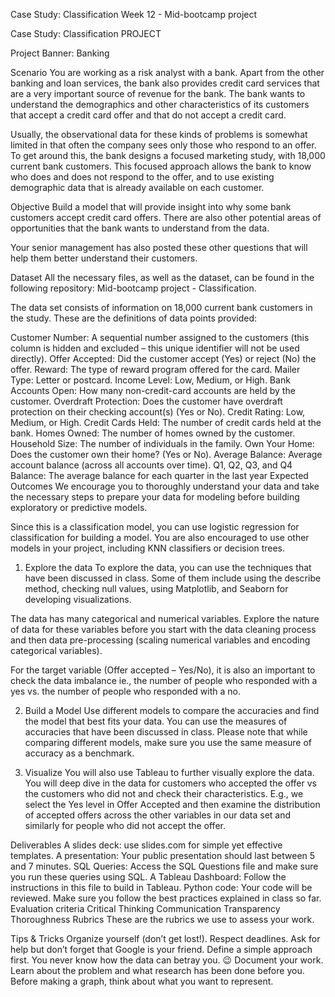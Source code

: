 Case Study: Classification
Week 12 - Mid-bootcamp project

Case Study: Classification
PROJECT



Project Banner: Banking

Scenario
You are working as a risk analyst with a bank. Apart from the other banking and loan services, the bank also provides credit card services that are a very important source of revenue for the bank. The bank wants to understand the demographics and other characteristics of its customers that accept a credit card offer and that do not accept a credit card.

Usually, the observational data for these kinds of problems is somewhat limited in that often the company sees only those who respond to an offer. To get around this, the bank designs a focused marketing study, with 18,000 current bank customers. This focused approach allows the bank to know who does and does not respond to the offer, and to use existing demographic data that is already available on each customer.

Objective
Build a model that will provide insight into why some bank customers accept credit card offers. There are also other potential areas of opportunities that the bank wants to understand from the data.

Your senior management has also posted these other questions that will help them better understand their customers.

Dataset
All the necessary files, as well as the dataset, can be found in the following repository: Mid-bootcamp project - Classification.

The data set consists of information on 18,000 current bank customers in the study. These are the definitions of data points provided:

Customer Number: A sequential number assigned to the customers (this column is hidden and excluded – this unique identifier will not be used directly).
Offer Accepted: Did the customer accept (Yes) or reject (No) the offer. Reward: The type of reward program offered for the card.
Mailer Type: Letter or postcard.
Income Level: Low, Medium, or High.
Bank Accounts Open: How many non-credit-card accounts are held by the customer.
Overdraft Protection: Does the customer have overdraft protection on their checking account(s) (Yes or No).
Credit Rating: Low, Medium, or High.
Credit Cards Held: The number of credit cards held at the bank.
Homes Owned: The number of homes owned by the customer.
Household Size: The number of individuals in the family.
Own Your Home: Does the customer own their home? (Yes or No).
Average Balance: Average account balance (across all accounts over time). Q1, Q2, Q3, and Q4
Balance: The average balance for each quarter in the last year
Expected Outcomes
We encourage you to thoroughly understand your data and take the necessary steps to prepare your data for modeling before building exploratory or predictive models.

Since this is a classification model, you can use logistic regression for classification for building a model. You are also encouraged to use other models in your project, including KNN classifiers or decision trees.

1. Explore the data
To explore the data, you can use the techniques that have been discussed in class. Some of them include using the describe method, checking null values, using Matplotlib, and Seaborn for developing visualizations.

The data has many categorical and numerical variables. Explore the nature of data for these variables before you start with the data cleaning process and then data pre-processing (scaling numerical variables and encoding categorical variables).

For the target variable (Offer accepted – Yes/No), it is also an important to check the data imbalance ie., the number of people who responded with a yes vs. the number of people who responded with a no.

2. Build a Model
Use different models to compare the accuracies and find the model that best fits your data. You can use the measures of accuracies that have been discussed in class. Please note that while comparing different models, make sure you use the same measure of accuracy as a benchmark.

3. Visualize
You will also use Tableau to further visually explore the data. You will deep dive in the data for customers who accepted the offer vs the customers who did not and check their characteristics. E.g., we select the Yes level in Offer Accepted and then examine the distribution of accepted offers across the other variables in our data set and similarly for people who did not accept the offer.

Deliverables
A slides deck: use slides.com for simple yet effective templates.
A presentation: Your public presentation should last between 5 and 7 minutes.
SQL Queries: Access the SQL Questions file and make sure you run these queries using SQL.
A Tableau Dashboard: Follow the instructions in this file to build in Tableau.
Python code: Your code will be reviewed. Make sure you follow the best practices explained in class so far.
Evaluation criteria
Critical Thinking
Communication
Transparency
Thoroughness
Rubrics
These are the rubrics we use to assess your work.

Tips & Tricks
Organize yourself (don’t get lost!). Respect deadlines.
Ask for help but don’t forget that Google is your friend.
Define a simple approach first. You never know how the data can betray you. :wink:
Document your work.
Learn about the problem and what research has been done before you.
Before making a graph, think about what you want to represent.
